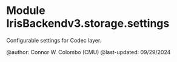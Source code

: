 Module IrisBackendv3.storage.settings
=====================================
Configurable settings for Codec layer.

@author: Connor W. Colombo (CMU)
@last-updated: 09/29/2024